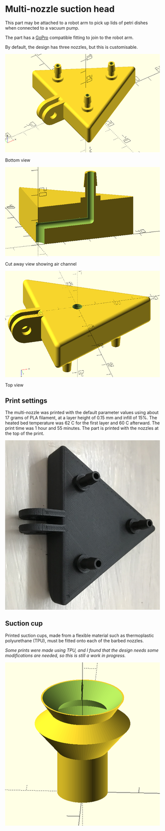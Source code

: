 # Multi-nozzle suction head

This part may be attached to a robot arm to pick up lids of petri dishes when connected to a 
vacuum pump.

The part has a [GoPro](https://www.thingiverse.com/search?q=gopro) compatible fitting 
 to join to the robot arm.

By default, the design has three nozzles, but this is customisable.


![tri-nozzle bottom view](tri_nozzle_bottom_view.png) 

Bottom view

![tri-nozzle cut away view](tri_nozzle_cut_away_view.png) 

Cut away view showing air channel

![tri-nozzle top view](tri_nozzle_top_view.png) 

Top view

Print settings
----

The multi-nozzle was printed with the default parameter values using about 17 grams of PLA filament, at a layer height
of 0.15 mm and infill of 15%.  The heated bed temperature was 62 C for the first layer and 60 C afterward.  The print
time was 1 hour and 55 minutes.  The part is printed with the nozzles at the top of the print.

![The printed part](tri-nozzle%20pickup.jpg)

Suction cup
----

Printed suction cups, made from a flexible material such as thermoplastic 
polyurethane (TPU), must be fitted onto each of the barbed nozzles. 

_Some prints were made using TPU, and I found that the design needs some modifications are needed, so
this is still a work in progress._

![suction cup](suction_cup.png)


